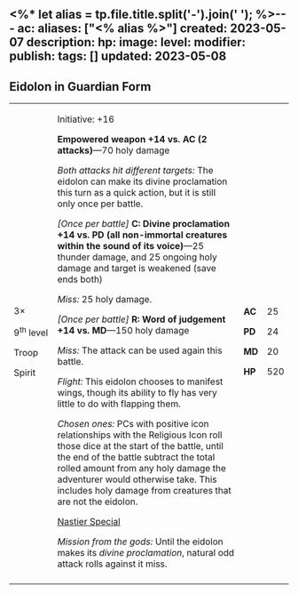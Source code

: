 <%* let alias = tp.file.title.split('-').join(' '); %>---
ac: 
aliases: ["<% alias %>"]
created: 2023-05-07
description: 
hp: 
image: 
level: 
modifier: 
publish: 
tags: []
updated: 2023-05-08
---

## Eidolon in Guardian Form

<table>
<colgroup>
<col style="width: 16%" />
<col style="width: 71%" />
<col style="width: 5%" />
<col style="width: 6%" />
</colgroup>
<tbody>
<tr class="odd">
<td><p>3×</p>
<p>9<sup>th</sup> level</p>
<p>Troop</p>
<p>Spirit</p></td>
<td><p>Initiative: +16</p>
<p><strong>Empowered weapon +14 vs. AC (2 attacks)</strong>—70 holy
damage</p>
<p><em>Both attacks hit different targets:</em> The eidolon can make its
divine proclamation this turn as a quick action, but it is still only
once per battle.</p>
<p><em>[Once per battle]</em> <strong>C: Divine proclamation +14 vs. PD
(all non-immortal creatures within the sound of its voice)</strong>—25
thunder damage, and 25 ongoing holy damage and target is weakened (save
ends both)</p>
<p><em>Miss:</em> 25 holy damage.</p>
<p><em>[Once per battle]</em> <strong>R: Word of judgement +14 vs.
MD</strong>—150 holy damage</p>
<p><em>Miss:</em> The attack can be used again this battle.</p>
<p><em>Flight:</em> This eidolon chooses to manifest wings, though its
ability to fly has very little to do with flapping them.</p>
<p><em>Chosen ones:</em> PCs with positive icon relationships with the
Religious Icon roll those dice at the start of the battle, until the end
of the battle subtract the total rolled amount from any holy damage the
adventurer would otherwise take. This includes holy damage from
creatures that are not the eidolon.</p>
<p><u>Nastier Special</u></p>
<p><em>Mission from the gods:</em> Until the eidolon makes its
<em>divine proclamation</em>, natural odd attack rolls against it
miss.</p></td>
<td><p><strong>AC</strong></p>
<p><strong>PD</strong></p>
<p><strong>MD</strong></p>
<p><strong>HP</strong></p></td>
<td><p>25</p>
<p>24</p>
<p>20</p>
<p>520</p></td>
</tr>
<tr class="even">
<td></td>
<td></td>
<td></td>
<td></td>
</tr>
</tbody>
</table>
